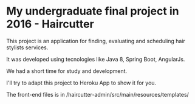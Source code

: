# My undergraduate final project in 2016 - Haircutter

This project is an application for finding, evaluating and scheduling hair stylists services.

It was developed using tecnologies like Java 8, Spring Boot, AngularJs.

We had a short time for study and development.

I'll try to adapt this project to Heroku App to show it for you.

The front-end files is in /haircutter-admin/src/main/resources/templates/
